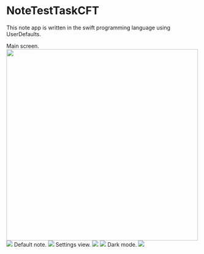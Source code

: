 # NoteTestTaskCFT

This note app is written in the swift programming language using UserDefaults. 

Main screen.
<img src = "https://github.com/dysya/NoteTestTaskCFT/blob/main/Screenshots/Simulator%20Screen%20Shot%20-%20iPhone%2012%20Pro%20-%202022-03-16%20at%2000.31.29.png" width = "500">
![](https://github.com/dysya/NoteTestTaskCFT/blob/main/Screenshots/Simulator%20Screen%20Shot%20-%20iPhone%2012%20Pro%20-%202022-03-16%20at%2000.31.29.png)
Default note. 
![](https://github.com/dysya/NoteTestTaskCFT/blob/main/Screenshots/Simulator%20Screen%20Shot%20-%20iPhone%2012%20Pro%20-%202022-03-16%20at%2000.31.36.png)
Settings view.
![](https://github.com/dysya/NoteTestTaskCFT/blob/main/Screenshots/Simulator%20Screen%20Shot%20-%20iPhone%2012%20Pro%20-%202022-03-16%20at%2000.31.47.png)
![](https://github.com/dysya/NoteTestTaskCFT/blob/main/Screenshots/Simulator%20Screen%20Shot%20-%20iPhone%2012%20Pro%20-%202022-03-16%20at%2000.31.52.png)
Dark mode.
![](https://github.com/dysya/NoteTestTaskCFT/blob/main/Screenshots/Simulator%20Screen%20Shot%20-%20iPhone%2012%20Pro%20-%202022-03-16%20at%2000.31.57.png)
